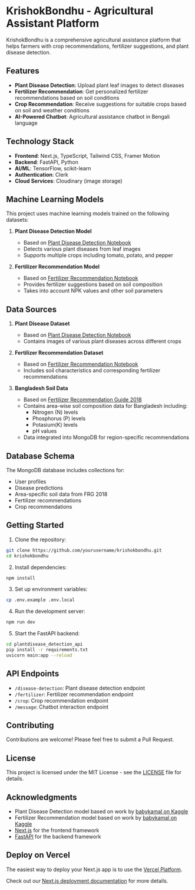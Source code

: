 # KrishokBondhu - Agricultural Assistant Platform

KrishokBondhu is a comprehensive agricultural assistance platform that helps farmers with crop recommendations, fertilizer suggestions, and plant disease detection.

## Features

- **Plant Disease Detection**: Upload plant leaf images to detect diseases
- **Fertilizer Recommendation**: Get personalized fertilizer recommendations based on soil conditions
- **Crop Recommendation**: Receive suggestions for suitable crops based on soil and weather conditions
- **AI-Powered Chatbot**: Agricultural assistance chatbot in Bengali language

## Technology Stack

- **Frontend**: Next.js, TypeScript, Tailwind CSS, Framer Motion
- **Backend**: FastAPI, Python
- **AI/ML**: TensorFlow, scikit-learn
- **Authentication**: Clerk
- **Cloud Services**: Cloudinary (image storage)

## Machine Learning Models

This project uses machine learning models trained on the following datasets:

1. **Plant Disease Detection Model**

   - Based on [Plant Disease Detection Notebook](https://www.kaggle.com/code/babykamal/plant-disease-detection-ipynb)
   - Detects various plant diseases from leaf images
   - Supports multiple crops including tomato, potato, and pepper

2. **Fertilizer Recommendation Model**
   - Based on [Fertilizer Recommendation Notebook](https://www.kaggle.com/code/babykamal/fertilizer-recommendation)
   - Provides fertilizer suggestions based on soil composition
   - Takes into account NPK values and other soil parameters

## Data Sources

1. **Plant Disease Dataset**

   - Based on [Plant Disease Detection Notebook](https://www.kaggle.com/code/babykamal/plant-disease-detection-ipynb)
   - Contains images of various plant diseases across different crops

2. **Fertilizer Recommendation Dataset**

   - Based on [Fertilizer Recommendation Notebook](https://www.kaggle.com/code/babykamal/fertilizer-recommendation)
   - Includes soil characteristics and corresponding fertilizer recommendations

3. **Bangladesh Soil Data**
   - Based on [Fertilizer Recommendation Guide 2018](https://moa.portal.gov.bd/sites/default/files/files/moa.portal.gov.bd/page/9d1b92d4_1793_43af_9425_0ed49f27b8d0/FRG-2018%20%28English%29.pdf)
   - Contains area-wise soil composition data for Bangladesh including:
     - Nitrogen (N) levels
     - Phosphorus (P) levels
     - Potasium(K) levels
     - pH values
   - Data integrated into MongoDB for region-specific recommendations

## Database Schema

The MongoDB database includes collections for:

- User profiles
- Disease predictions
- Area-specific soil data from FRG 2018
- Fertilizer recommendations
- Crop recommendations

## Getting Started

1. Clone the repository:

```bash
git clone https://github.com/yourusername/krishokbondhu.git
cd krishokbondhu
```

2. Install dependencies:

```bash
npm install
```

3. Set up environment variables:

```bash
cp .env.example .env.local
```

4. Run the development server:

```bash
npm run dev
```

5. Start the FastAPI backend:

```bash
cd plantdisease_detection_api
pip install -r requirements.txt
uvicorn main:app --reload
```

## API Endpoints

- `/disease-detection`: Plant disease detection endpoint
- `/fertilizer`: Fertilizer recommendation endpoint
- `/crop`: Crop recommendation endpoint
- `/message`: Chatbot interaction endpoint

## Contributing

Contributions are welcome! Please feel free to submit a Pull Request.

## License

This project is licensed under the MIT License - see the [LICENSE](LICENSE) file for details.

## Acknowledgments

- Plant Disease Detection model based on work by [babykamal on Kaggle](https://www.kaggle.com/code/babykamal/plant-disease-detection-ipynb)
- Fertilizer Recommendation model based on work by [babykamal on Kaggle](https://www.kaggle.com/code/babykamal/fertilizer-recommendation)
- [Next.js](https://nextjs.org) for the frontend framework
- [FastAPI](https://fastapi.tiangolo.com/) for the backend framework

## Deploy on Vercel

The easiest way to deploy your Next.js app is to use the [Vercel Platform](https://vercel.com/new?utm_medium=default-template&filter=next.js&utm_source=create-next-app&utm_campaign=create-next-app-readme).

Check out our [Next.js deployment documentation](https://nextjs.org/docs/app/building-your-application/deploying) for more details.
